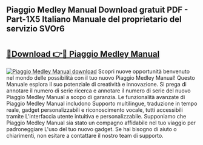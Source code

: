 ## Piaggio Medley Manual Download gratuit PDF - Part-1X5 Italiano Manuale del proprietario del servizio SVOr6

# <h2><a href="http://dfgeg10.blite.top/?on=Piaggio+Medley+Manual">🔗Download 👉🔴 Piaggio Medley Manual</a></h2>

[![Piaggio Medley Manual download](https://i.imgur.com/lujVjoI.png)](http://dfgeg10.blite.top/?on=Piaggio+Medley+Manual)
Scopri nuove opportunità benvenuto nel mondo delle possibilità con il tuo nuovo Piaggio Medley Manual! Questo Manuale esplora il suo potenziale di creatività e innovazione. Si prega di annotare il numero di serie ricerca e annotare il numero di serie del nuovo Piaggio Medley Manual a scopo di garanzia. Le funzionalità avanzate di Piaggio Medley Manual includono Supporto multilingue, traduzione in tempo reale, gadget personalizzabili e riconoscimento vocale, tutti accessibili tramite L'interfaccia utente intuitiva e personalizzabile. Supponiamo che Piaggio Medley Manual sia stato un compagno affidabile nel tuo viaggio per padroneggiare L'uso del tuo nuovo gadget. Se hai bisogno di aiuto o chiarimenti, non esitare a contattare il nostro team di supporto.
